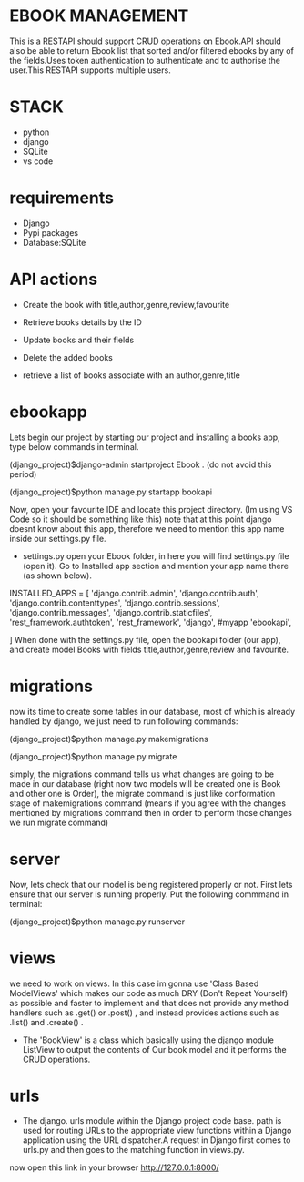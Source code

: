 # EBOOK MANAGEMENT

This is a RESTAPI should support CRUD operations on Ebook.API should also be able to return Ebook list that sorted and/or filtered ebooks by any of the fields.Uses token authentication to authenticate and to authorise the user.This RESTAPI supports multiple users.
# STACK
- python
- django
- SQLite
- vs code
# requirements
- Django
- Pypi packages
- Database:SQLite
# API actions

- Create the book with title,author,genre,review,favourite

- Retrieve books details by the ID

- Update books and their fields

- Delete the added books
 
- retrieve a list of books associate with an author,genre,title

# ebookapp
Lets begin our project by starting our project and installing a books app, type below commands in terminal.

(django_project)$django-admin startproject Ebook . (do not avoid this period)

(django_project)$python manage.py startapp bookapi

Now, open your favourite IDE and locate this project directory. (Im using VS Code so it should be something like this) note that at this point django doesnt know about this app, therefore we need to mention this app name inside our settings.py file.
- settings.py
open your Ebook folder, in here you will find settings.py file (open it). Go to Installed app section and mention your app name there (as shown below).

INSTALLED_APPS = [
    'django.contrib.admin',
    'django.contrib.auth',
    'django.contrib.contenttypes',
    'django.contrib.sessions',
    'django.contrib.messages',
    'django.contrib.staticfiles',
    'rest_framework.authtoken',
    'rest_framework',
    'django',
    #myapp
    'ebookapi',
  
    
]
  When done with the settings.py file, open the bookapi folder (our app), and create model Books with fields title,author,genre,review and favourite.
# migrations
now its time to create some tables in our database, most of which is already handled by django, we just need to run following commands:

(django_project)$python manage.py makemigrations


(django_project)$python manage.py migrate

simply, the migrations command tells us what changes are going to be made in our database (right now two models will be created one is Book and other one is Order), the migrate command is just like conformation stage of makemigrations command (means if you agree with the changes mentioned by migrations command then in order to perform those changes we run migrate command)
# server
Now, lets check that our model is being registered properly or not. First lets ensure that our server is running properly. Put the following commmand in terminal:

(django_project)$python manage.py runserver
# views
we need to work on views. In this case im gonna use 'Class Based ModelViews' which makes our code as much DRY (Don't Repeat Yourself) as possible and faster to implement and that does not provide any method handlers such as .get() or .post() , and instead provides actions such as .list() and .create() .

- The 'BookView' is a class which basically using the django module ListView to output the contents of Our book model and it performs the CRUD operations.
# urls
- The django. urls module within the Django project code base. path is used for routing URLs to the appropriate view functions within a Django application using the URL dispatcher.A request in Django first comes to urls.py and then goes to the matching function in views.py.

now open this link in your browser http://127.0.0.1:8000/
